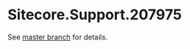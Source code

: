 # Sitecore.Support.207975

See [master branch](https://github.com/sitecoresupport/Sitecore.Support.207975) for details.